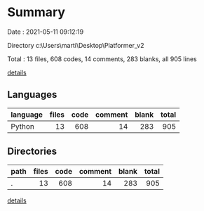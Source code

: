 # Summary

Date : 2021-05-11 09:12:19

Directory c:\Users\marti\Desktop\Platformer_v2

Total : 13 files,  608 codes, 14 comments, 283 blanks, all 905 lines

[details](details.md)

## Languages
| language | files | code | comment | blank | total |
| :--- | ---: | ---: | ---: | ---: | ---: |
| Python | 13 | 608 | 14 | 283 | 905 |

## Directories
| path | files | code | comment | blank | total |
| :--- | ---: | ---: | ---: | ---: | ---: |
| . | 13 | 608 | 14 | 283 | 905 |

[details](details.md)